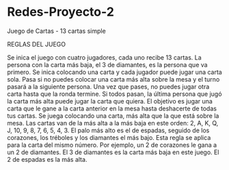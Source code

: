 # Redes-Proyecto-2
Juego de Cartas - 13 cartas simple

REGLAS DEL JUEGO

Se inica el juego con cuatro jugadores, cada uno recibe 13 cartas.
La persona con la carta más baja, el 3 de diamantes, es la persona que va primero.
Se inica colocando una carta y cada jugador puede jugar una carta sola. 
Pasa si no puedes colocar una carta más alta sobre la mesa y el turno pasará a la siguiente persona. 
Una vez que pases, no puedes jugar otra carta hasta que la ronda termine. 
Si todos pasan, la última persona que jugó la carta más alta puede jugar la carta que quiera.
El objetivo es jugar una carta que le gane a la carta anterior en la mesa hasta deshacerte de todas tus cartas. 
Se juega colocando una carta, más alta que la que está sobre la mesa. 
Las cartas van de la más alta a la más baja en este orden: 2, A, K, Q, J, 10, 9, 8, 7, 6, 5, 4, 3. 
El palo más alto es el de espadas, seguido de los corazones, los tréboles y los diamantes el más bajo.
Esta regla se aplica para la carta del mismo número. Por ejemplo, un 2 de corazones le gana a un 2 de diamantes. 
El 3 de diamantes es la carta más baja en este juego. 
El 2 de espadas es la más alta.